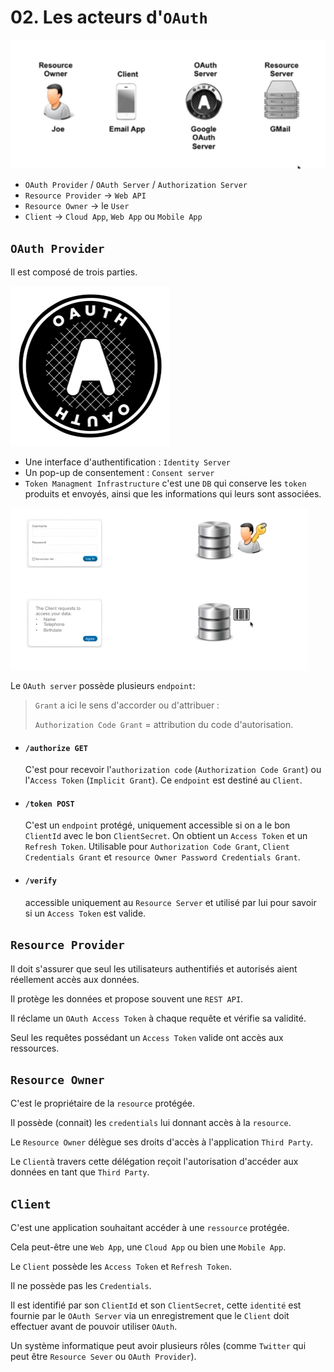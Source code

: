 # 02. Les acteurs d'`OAuth`

<img src="assets/oauth-actors-four-inline.png" alt="oauth-actors-four-inline" style="zoom:150%;" />

- `OAuth Provider` / `OAuth Server` / `Authorization Server`
- `Resource Provider` -> `Web API`
- `Resource Owner` -> le `User`
- `Client` -> `Cloud App`, `Web App` ou `Mobile App`



## `OAuth Provider`

Il est composé de trois parties.

<img src="assets/Oauth_logo.svg" alt="Oauth_logo" style="zoom:25%;" />

- Une interface d'authentification : `Identity Server`
- Un pop-up de consentement : `Consent server`
- `Token Managment Infrastructure` c'est une `DB` qui conserve les `token` produits et envoyés, ainsi que les informations qui leurs sont associées.

<img src="assets/oauth-server-different-arts.png" alt="oauth-server-different-arts" />

Le `OAuth server` possède plusieurs `endpoint`:

> `Grant` a ici le sens d'accorder ou d'attribuer :
>
> `Authorization Code Grant` = attribution du code d'autorisation.

- #### `/authorize GET` 
  
  C'est pour recevoir l'`authorization code` (`Authorization Code Grant`) ou l'`Access Token` (`Implicit Grant`). Ce `endpoint` est destiné au `Client`.
  
- #### `/token POST` 
  
  C'est un `endpoint` protégé, uniquement accessible si on a le bon `ClientId` avec le bon `ClientSecret`. On obtient un `Access Token` et un `Refresh Token`. Utilisable pour `Authorization Code Grant`, `Client Credentials Grant` et `resource Owner Password Credentials Grant`.
  
- #### `/verify` 

  accessible uniquement au `Resource Server` et utilisé par lui pour savoir si un `Access Token` est valide.



## `Resource Provider`

Il doit s'assurer que seul les utilisateurs authentifiés et autorisés aient réellement accès aux données.

Il protège les données et propose souvent une `REST API`.

Il réclame un `OAuth Access Token` à chaque requête et vérifie sa validité.

Seul les requêtes possédant un `Access Token` valide ont accès aux ressources.

 

## `Resource Owner`

C'est le propriétaire de la `resource` protégée.

Il possède (connait) les `credentials` lui donnant accès à la `resource`.

Le `Resource Owner` délègue ses droits d'accès à l'application `Third Party`.

Le `Client`à travers cette délégation reçoit l'autorisation d'accéder aux données en tant que `Third Party`.



## `Client`

C'est une application souhaitant accéder à une `ressource` protégée.

Cela peut-être une `Web App`, une `Cloud App` ou bien une `Mobile App`.

Le `Client` possède les `Access Token` et `Refresh Token`.

Il ne possède pas les `Credentials`.

Il est identifié par son `ClientId` et son `ClientSecret`, cette `identité` est fournie par le `OAuth Server` via un enregistrement que le `Client` doit effectuer avant de pouvoir utiliser `OAuth`.



Un système informatique peut avoir plusieurs rôles (comme `Twitter` qui peut être `Resource Sever` ou `OAuth Provider`).


